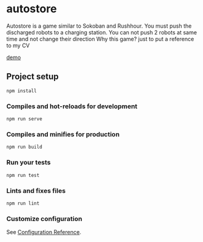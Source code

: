 # autostore
Autostore is a game similar to Sokoban and Rushhour. 
You must push the discharged robots to a charging station. You can not push 2 robots at same time and not change their direction
Why this game? just to put a reference to my CV

[demo](http://www.mdsp.fr/autostore)

## Project setup
```
npm install
```

### Compiles and hot-reloads for development
```
npm run serve
```

### Compiles and minifies for production
```
npm run build
```

### Run your tests
```
npm run test
```

### Lints and fixes files
```
npm run lint
```

### Customize configuration
See [Configuration Reference](https://cli.vuejs.org/config/).
